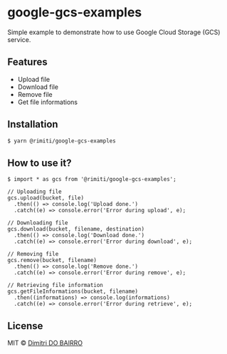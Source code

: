 # google-gcs-examples

Simple example to demonstrate how to use Google Cloud Storage (GCS) service.

## Features

-   Upload file
-   Download file
-   Remove file
-   Get file informations

## Installation

```bash
$ yarn @rimiti/google-gcs-examples
```

## How to use it?

```
$ import * as gcs from '@rimiti/google-gcs-examples';

// Uploading file
gcs.upload(bucket, file)
  .then(() => console.log('Upload done.')
  .catch((e) => console.error('Error during upload', e);
  
// Downloading file
gcs.download(bucket, filename, destination)
  .then(() => console.log('Download done.')
  .catch((e) => console.error('Error during download', e);
  
// Removing file
gcs.remove(bucket, filename)
  .then(() => console.log('Remove done.')
  .catch((e) => console.error('Error during remove', e);
  
// Retrieving file information
gcs.getFileInformations(bucket, filename)
  .then((informations) => console.log(informations)
  .catch((e) => console.error('Error during retrieve', e);
```

## License

MIT © [Dimitri DO BAIRRO](https://github.com/rimiti)
